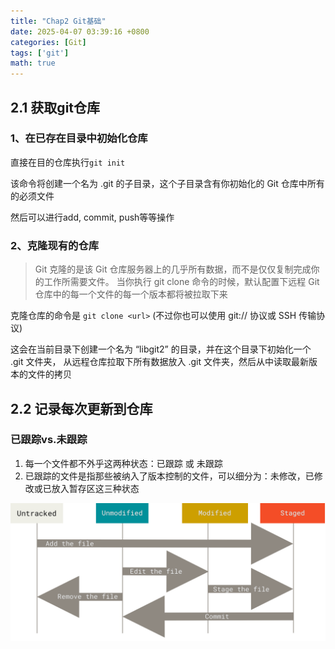 ```yaml
---
title: "Chap2 Git基础"
date: 2025-04-07 03:39:16 +0800
categories: [Git]
tags: ['git']
math: true
---
```


2.1 获取git仓库
---
### 1、在已存在目录中初始化仓库
直接在目的仓库执行`git init`

该命令将创建一个名为 .git 的子目录，这个子目录含有你初始化的 Git 仓库中所有的必须文件

然后可以进行add, commit, push等等操作

### 2、克隆现有的仓库

> Git 克隆的是该 Git 仓库服务器上的几乎所有数据，而不是仅仅复制完成你的工作所需要文件。 当你执行 git clone 命令的时候，默认配置下远程 Git 仓库中的每一个文件的每一个版本都将被拉取下来

克隆仓库的命令是 `git clone <url>` 
\(不过你也可以使用 git:// 协议或 SSH 传输协议)

这会在当前目录下创建一个名为 “libgit2” 的目录，并在这个目录下初始化一个 .git 文件夹， 从远程仓库拉取下所有数据放入 .git 文件夹，然后从中读取最新版本的文件的拷贝


2.2 记录每次更新到仓库
---
### 已跟踪vs.未跟踪
1. 每一个文件都不外乎这两种状态：已跟踪 或 未跟踪
2. 已跟踪的文件是指那些被纳入了版本控制的文件，可以细分为：未修改，已修改或已放入暂存区这三种状态

![description](/assets/Image/lifecycle.png)